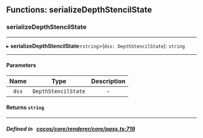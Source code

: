 ## Functions: serializeDepthStencilState

### serializeDepthStencilState


___
▸ **serializeDepthStencilState**<`string`\>(`dss: DepthStencilState`): `string`
___


#### Parameters

| Name | Type | Description |
| :------: | :------: | :------: |
| `dss` | `DepthStencilState` | - |

#### Returns `string` 
___


##### Defined in &nbsp;   [cocos/core/renderer/core/pass.ts:719](https://github.com/cocos-creator/engine/blob/c7bf6b8a9/cocos/core/renderer/core/pass.ts#L719)&nbsp;
